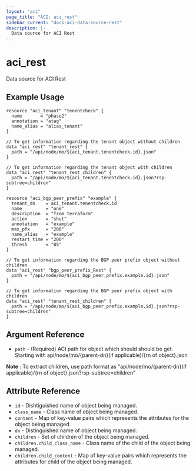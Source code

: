 ```yaml
---
layout: "aci"
page_title: "ACI: aci_rest"
sidebar_current: "docs-aci-data-source-rest"
description: |-
  Data source for ACI Rest
---
```


# aci_rest

Data source for ACI Rest

## Example Usage

```hcl
resource "aci_tenant" "tenentcheck" {
  name       = "phase2"
  annotation = "atag"
  name_alias = "alias_tenant"
}

// To get information regarding the tenant object without children
data "aci_rest" "tenant_rest" {
  path = "/api/node/mo/${aci_tenant.tenentcheck.id}.json"
}

// To get information regarding the tenant object with children
data "aci_rest" "tenant_rest_children" {
  path = "/api/node/mo/${aci_tenant.tenentcheck.id}.json?rsp-subtree=children"
}

resource "aci_bgp_peer_prefix" "example" {
  tenant_dn    = aci_tenant.tenentcheck.id
  name         = "one"
  description  = "from terraform"
  action       = "shut"
  annotation   = "example"
  max_pfx      = "200"
  name_alias   = "example"
  restart_time = "200"
  thresh       = "85"
}

// To get information regarding the BGP peer prefix object without children
data "aci_rest" "bgp_peer_prefix_Rest" {
  path = "/api/node/mo/${aci_bgp_peer_prefix.example.id}.json"
}

// To get information regarding the BGP peer prefix object with children
data "aci_rest" "tenant_rest_children" {
  path = "/api/node/mo/${aci_bgp_peer_prefix.example.id}.json?rsp-subtree=children"
}
```

## Argument Reference

- `path` - (Required) ACI path for object which should should be get. Starting with api/node/mo/{parent-dn}(if applicable)/{rn of object}.json

<strong>Note</strong> : To extract children, use path format as "api/node/mo/{parent-dn}(if applicable)/{rn of object}.json?rsp-subtree=children"

## Attribute Reference

- `id` - Dishtiguished name of object being managed.
- `class_name` - Class name of object being managed.
- `content` - Map of key-value pairs which represents the attributes for the object being managed.
- `dn` - Distinguished name of object being managed.
- `children` - Set of children of the object being managed.
- `children.child_class_name` - Class name of the child of the object being managed.
- `children.child_content` - Map of key-value pairs which represents the attributes for child of the object being managed.
